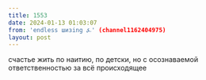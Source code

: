 ```yaml
---
title: 1553
date: 2024-01-13 01:03:07
from: 'endless шизing ⍼' (channel1162404975)
layout: post
---
```


счастье жить по наитию, по детски, но с осознаваемой ответственностью за всё происходящее

